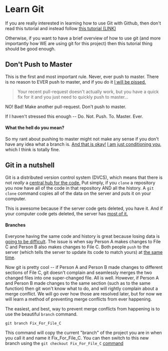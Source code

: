 # Learn Git
If you are really interested in learning how to use Git with Github, then don't read this tutorial and instead follow [this tutorial (LINK)](https://git-scm.com/book/en/v2/Getting-Started-About-Version-Control "It is awesomely in depth and will teach you to be the git-master of all project teams.")

Otherwise, if you want to have a brief overview of how to use git (and more importantly how WE are using git for this project) then this tutorial thing should be good enough.

## Don't Push to Master
This is the first and most important rule. Never, ever push to master. There is no reason to EVER push to master, and if you do it [I will be pissed.](null "This may result in you being banned temporarily or some other punishment. Or I might just give you a sad, dissapointed look.") 

> Your recent pull-request doesn't actually work, but you have a quick fix for it and you just need to quickly push to master...

NO! Bad! Make another pull-request. Don't push to master.

If I haven't stressed this enough -- Do. Not. Push. To. Master. Ever.

#### What the hell do you mean?
So my rant about pushing to master might not make any sense if you don't have any idea what a branch is. [And that is okay!](null "Just don't push to master") [I am just conditioning you,](null "To not push to master") which I think is totally fine. 

## Git in a nutshell
Git is a distributed version control system (DVCS), which means that there is not *really* a [central hub for the code.](null "People might say that extensions to git adding large file storage change this idea -- which is sorta true. But True git is stateless") Put simply, if you `clone` a repository you now have all of the code in that repository AND all the history. A `git clone` command copies all of the data on the server and puts it on your computer.

This is awesome because if the server code gets deleted, you have it. And if your computer code gets deleted, the server has [most of it.](null "The server will not hold onto local branches, which I will go into soon")

#### Branches
Everyone having the same code and history is great because losing data is [going to be difficult](null "Especially if you back up your data. Right? You do that regularly, right?"). The issue is when say Person A makes changes to File C and Person B also makes changes to File C. Both people `push` to the server (which tells the server to update its code to match yours) at [the same time](null "This isn't exactly how merge conflicts work, as whoever uploads first sets the standard on the server and then the other person is screwed over. We'll go into that later"). 

Now git is pretty cool -- if Person A and Person B made changes to different sections of File C, git doesn't complain and seamlessly merges the two changed files into one super-changed file. All is well. However, if Person A and Person B made changes to the same section (such as to the same function) then git won't know what to do, and will rightly complain about a merge conflict. We will go over how those are resolved later, but for now we will learn a method of preventing merge conflicts from ever happening.

The easiest, and best, way to prevent merge conflicts from happening is to use the beautiful `branch` command. 

```
git branch Fix_For_File_C
```

This command will copy the current "branch" of the project you are in when you call it and name it Fix_For_File_C. You can then switch to this new branch using the `git checkout Fix_For_File_C` [command](null "For pro users you can do both commands in one by just doing `git checkout -b Fix_For_File_C`")



